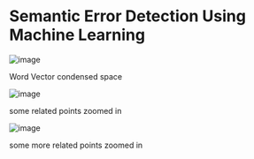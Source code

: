 # Semantic Error Detection Using Machine Learning


![image](https://user-images.githubusercontent.com/12696541/158089212-edfc2969-57f7-4495-939f-b680485749f3.png)

Word Vector condensed space

![image](https://user-images.githubusercontent.com/12696541/158089263-0c6ebd3a-6fc6-4909-863d-bdac90d93f9d.png)

some related points zoomed in

![image](https://user-images.githubusercontent.com/12696541/158089628-676d7f31-6bbf-4daf-9f56-ba395a93793b.png)

some more related points zoomed in
